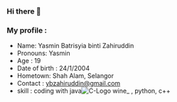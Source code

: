 ### Hi there 👋

### My profile :

- Name: Yasmin Batrisyia binti Zahiruddin
- Pronouns: Yasmin
- Age : 19
- Date of birth : 24/1/2004
- Hometown: Shah Alam, Selangor
- Contact : ybzahiruddin@gmail.com
- skill : coding with java![C-Logo wine_](https://github.com/yAsmin241/yAsmin241/assets/148327151/363f056f-1f6c-462e-a9e3-437900b0d836)
, python, c++ 

